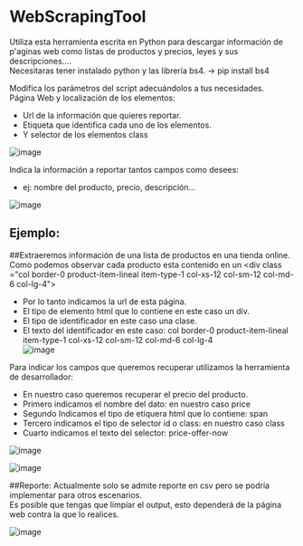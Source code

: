 # WebScrapingTool
Utiliza esta herramienta escrita en Python para descargar información de p'aginas web como listas de productos y precios, leyes y sus descripciones....<br/>
Necesitaras tener instalado python y las librería bs4. -> pip install bs4<br/>

Modifica los parámetros del script adecuándolos a tus necesidades.<br/>
Página Web y localización de los elementos:<br/>
* Url de la información que quieres reportar.<br/>
* Etiqueta que identifica cada uno de los elementos.<br/>
* Y selector de los elementos class<br/>

![image](https://user-images.githubusercontent.com/70807950/203071438-3f83f5ee-46a1-431d-84a4-78650ebf768d.png)<br/>

Indica la información a reportar tantos campos como desees:<br/>
* ej: nombre del producto, precio, descripción...<br/>

![image](https://user-images.githubusercontent.com/70807950/203071614-b216dd61-a7ba-4e03-a6b2-607855d155ec.png)<br/>

## Ejemplo:
##Extraeremos información de una lista de productos en una tienda online.<br/>
Como podemos observar cada producto esta contenido en un \<div class ="col border-0 product-item-lineal item-type-1 col-xs-12 col-sm-12 col-md-6 col-lg-4"><br/>
* Por lo tanto indicamos la url de esta página.<br/>
* El tipo de elemento html que lo contiene en este caso un div.<br/>
* El tipo de identificador en este caso una clase.<br/>
* El texto del identificador en este caso: col border-0 product-item-lineal item-type-1 col-xs-12 col-sm-12 col-md-6 col-lg-4<br/>
![image](https://user-images.githubusercontent.com/70807950/203073734-593a29b2-be4b-43b4-9aa7-49f4eddb3382.png)<br/>

Para indicar los campos que queremos recuperar utilizamos la herramienta de desarrollador:<br/>
* En nuestro caso queremos recuperar el precio del producto.<br/>
* Primero indicamos el nombre del dato: en nuestro caso price<br/>
* Segundo Indicamos el tipo de etiquera html que lo contiene: span<br/>
* Tercero indicamos el tipo de selector id o class: en nuestro caso class<br/>
* Cuarto indicamos el texto del selector: price-offer-now<br/>

![image](https://user-images.githubusercontent.com/70807950/203076317-70c05b63-b26e-4cc2-b4f1-5db05d523a69.png)<br/>

![image](https://user-images.githubusercontent.com/70807950/203076002-ca4faf7d-3243-499e-b983-800ddb919313.png)<br/>

##Reporte:
Actualmente solo se admite reporte en csv pero se podría implementar para otros escenarios.<br/>
Es posible que tengas que limpiar el output, esto dependerá de la página web contra la que lo realices.<br/>

![image](https://user-images.githubusercontent.com/70807950/203078812-c8e8cf80-6ff2-4921-8806-86239f1ce8a7.png)


